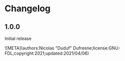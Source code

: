 # Changelog

## 1.0.0

Initial release

![META](authors:Nicolas "Duduf" Dufresne;license:GNU-FDL;copyright:2021;updated:2021/04/06)